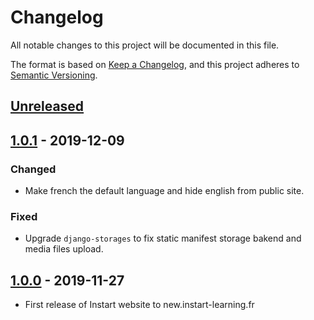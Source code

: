 # Changelog

All notable changes to this project will be documented in this file.

The format is based on [Keep a Changelog](https://keepachangelog.com/en/1.0.0/),
and this project adheres to [Semantic
Versioning](https://semver.org/spec/v2.0.0.html).

## [Unreleased]

## [1.0.1] - 2019-12-09

### Changed

- Make french the default language and hide english from public site.

### Fixed

- Upgrade `django-storages` to fix static manifest storage bakend and media
  files upload.

## [1.0.0] - 2019-11-27

- First release of Instart website to new.instart-learning.fr

[unreleased]: https://github.com/cea-instn/instart/compare/v1.0.1...master
[1.0.1]: https://github.com/cea-instn/instart/compare/v1.0.0...v1.0.1
[1.0.0]: https://github.com/cea-instn/instart/compare/20d992712078e6114b101f742c4437a7d5a0a795...v1.0.0
